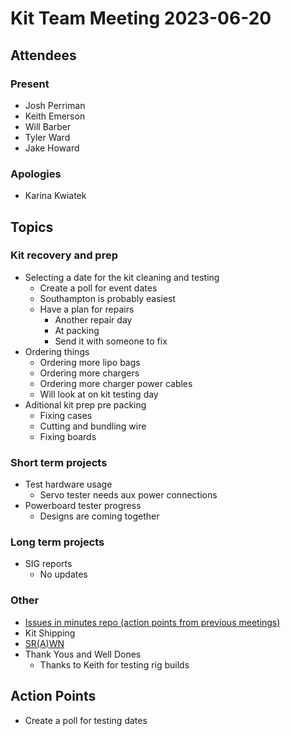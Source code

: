# Kit Team Meeting 2023-06-20

## Attendees


### Present

- Josh Perriman
- Keith Emerson
- Will Barber
- Tyler Ward
- Jake Howard

### Apologies

- Karina Kwiatek

## Topics

### Kit recovery and prep

- Selecting a date for the kit cleaning and testing
    - Create a poll for event dates
    - Southampton is probably easiest
    - Have a plan for repairs
        - Another repair day
        - At packing
        - Send it with someone to fix
- Ordering things
    - Ordering more lipo bags
    - Ordering more chargers
    - Ordering more charger power cables
    - Will look at on kit testing day
- Aditional kit prep pre packing
    - Fixing cases
    - Cutting and bundling wire
    - Fixing boards

### Short term projects

- Test hardware usage
    - Servo tester needs aux power connections
- Powerboard tester progress
    - Designs are coming together
 
### Long term projects

- SIG reports
    - No updates

### Other

- [Issues in minutes repo (action points from previous meetings)](https://github.com/srobo/kit-team-minutes/issues)
- Kit Shipping
- [SR(A)WN](https://github.com/srobo/srawn/issues)
- Thank Yous and Well Dones
    - Thanks to Keith for testing rig builds

## Action Points

- Create a poll for testing dates
